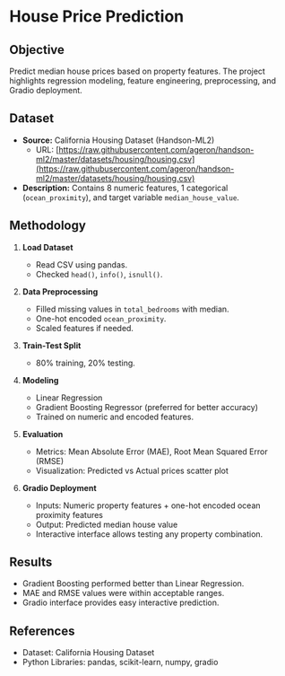 # House Price Prediction

## Objective
Predict median house prices based on property features. The project highlights regression modeling, feature engineering, preprocessing, and Gradio deployment.

## Dataset
- **Source:** California Housing Dataset (Handson-ML2)
  - URL: [https://raw.githubusercontent.com/ageron/handson-ml2/master/datasets/housing/housing.csv](https://raw.githubusercontent.com/ageron/handson-ml2/master/datasets/housing/housing.csv)
- **Description:** Contains 8 numeric features, 1 categorical (`ocean_proximity`), and target variable `median_house_value`.

## Methodology
1. **Load Dataset**
   - Read CSV using pandas.
   - Checked `head()`, `info()`, `isnull()`.

2. **Data Preprocessing**
   - Filled missing values in `total_bedrooms` with median.
   - One-hot encoded `ocean_proximity`.
   - Scaled features if needed.

3. **Train-Test Split**
   - 80% training, 20% testing.

4. **Modeling**
   - Linear Regression
   - Gradient Boosting Regressor (preferred for better accuracy)
   - Trained on numeric and encoded features.

5. **Evaluation**
   - Metrics: Mean Absolute Error (MAE), Root Mean Squared Error (RMSE)
   - Visualization: Predicted vs Actual prices scatter plot

6. **Gradio Deployment**
   - Inputs: Numeric property features + one-hot encoded ocean proximity features
   - Output: Predicted median house value
   - Interactive interface allows testing any property combination.

## Results
- Gradient Boosting performed better than Linear Regression.
- MAE and RMSE values were within acceptable ranges.
- Gradio interface provides easy interactive prediction.

## References
- Dataset: California Housing Dataset
- Python Libraries: pandas, scikit-learn, numpy, gradio
